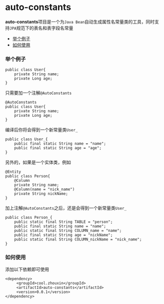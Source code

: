 # auto-constants

**auto-constants**项目是一个为`Java Bean`自动生成属性名常量类的工具，同时支持`JPA`规范下的表名和表字段名常量

* [举个例子](#举个例子)
* [如何使用](#如何使用)

### 举个例子

```
public class User{
    private String name;
    private Long age;
}
```

只需要加一个注解`@AutoConstants`

```
@AutoConstants
public class User{
    private String name;
    private Long age;
}
```

编译后你将会得到一个新常量类`User_`

```
public class User_{
    public final static String name = "name";
    public final static String age = "age";
}
```

另外的，如果是一个实体类，例如
```
@Entity
public class Person{
    @Column
    private String name;
    @Column(name = "nick_name")
    private String nickName;
}
```
加上注解`@AutoConstants`之后，还是会得到一个新常量类`User_`

```
public class Person_{
    public static final String TABLE = "person";
    public final static String name = "name";
    public static final String COLUMN_name = "name";
    public final static String age = "nickName";
    public static final String COLUMN_nickName = "nick_name";
}
```

### 如何使用
添加以下依赖即可使用
```
<dependency>
     <groupId>cool.zhouxin</groupId>
     <artifactId>auto-constants</artifactId>
     <version>0.0.1</version>
</dependency>
```
